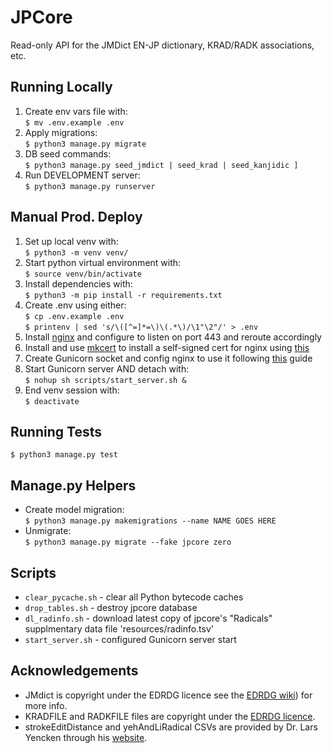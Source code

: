 # JPCore
Read-only API for the JMDict EN-JP dictionary, KRAD/RADK associations, etc.

## Running Locally
1. Create env vars file with: \
`$ mv .env.example .env`
2. Apply migrations: \
`$ python3 manage.py migrate`
3. DB seed commands: \
`$ python3 manage.py seed_jmdict | seed_krad | seed_kanjidic ]`
4. Run DEVELOPMENT server: \
`$ python3 manage.py runserver`

## Manual Prod. Deploy
1. Set up local venv with: \
`$ python3 -m venv venv/`
2. Start python virtual environment with: \
`$ source venv/bin/activate`
3. Install dependencies with: \
`$ python3 -m pip install -r requirements.txt`
4. Create .env using either: \
`$ cp .env.example .env` \
`$ printenv | sed 's/\([^=]*=\)\(.*\)/\1"\2"/' > .env`
5. Install [nginx](https://www.nginx.com/resources/wiki/start/topics/tutorials/install/) and configure to listen on port 443 and reroute accordingly
6. Install and use [mkcert](https://github.com/FiloSottile/mkcert) to install a self-signed cert for nginx using [this](https://www.howtoforge.com/how-to-create-locally-trusted-ssl-certificates-with-mkcert-on-ubuntu/)
7. Create Gunicorn socket and config nginx to use it following [this](https://www.digitalocean.com/community/tutorials/how-to-set-up-django-with-postgres-nginx-and-gunicorn-on-ubuntu-18-04#step-6-testing-gunicorn-s-ability-to-serve-the-project) guide
8. Start Gunicorn server AND detach with: \
`$ nohup sh scripts/start_server.sh &`
9. End venv session with: \
`$ deactivate`

## Running Tests
`$ python3 manage.py test`

## Manage.py Helpers
- Create model migration: \
`$ python3 manage.py makemigrations --name NAME GOES HERE`
- Unmigrate: \
`$ python3 manage.py migrate --fake jpcore zero`

## Scripts
- `clear_pycache.sh` - clear all Python bytecode caches
- `drop_tables.sh`   - destroy jpcore database
- `dl_radinfo.sh`    - download latest copy of jpcore's "Radicals" supplmentary data file 'resources/radinfo.tsv'
- `start_server.sh`  - configured Gunicorn server start

## Acknowledgements
- JMdict is copyright under the EDRDG licence see the [EDRDG wiki]((https://www.edrdg.org/wiki/index.php/)JMdict-EDICT_Dictionary_Project)) for more info.
- KRADFILE and RADKFILE files are copyright under the [EDRDG licence](http://www.edrdg.org/edrdg/licence.html). 
- strokeEditDistance and yehAndLiRadical CSVs are provided by Dr. Lars Yencken through his [website](https://lars.yencken.org/datasets/).
